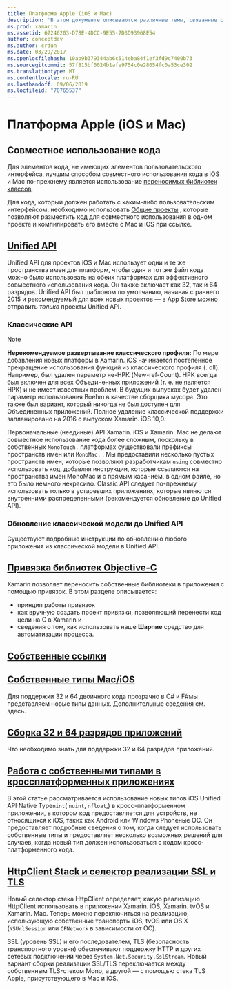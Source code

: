 ```yaml
---
title: Платформа Apple (iOS и Mac)
description: 'В этом документе описываются различные темы, связанные с разработкой Xamarin. iOS и Xamarin. Mac: совместное использование кода, Unified API, связанные библиотеки цели-C, собственные ссылки, собственные типы и многое другое.'
ms.prod: xamarin
ms.assetid: 67246203-D78E-4DCC-9E55-7D3D93968E54
author: conceptdev
ms.author: crdun
ms.date: 03/29/2017
ms.openlocfilehash: 10ab9b379344ab6c514eba84f1ef3fd9c7400b73
ms.sourcegitcommit: 57f815bf0024b1afe9754c0e28054fc0a53ce302
ms.translationtype: MT
ms.contentlocale: ru-RU
ms.lasthandoff: 09/06/2019
ms.locfileid: "70765537"
---
```

# <a name="apple-platform-ios-and-mac"></a>Платформа Apple (iOS и Mac)

## <a name="code-sharing"></a>Совместное использование кода

Для элементов кода, не имеющих элементов пользовательского интерфейса, лучшим способом совместного использования кода в iOS и Mac по-прежнему является использование [переносимых библиотек классов](~/cross-platform/app-fundamentals/pcl.md).

Для кода, который должен работать с каким-либо пользовательским интерфейсом, необходимо использовать [Общие проекты](~/cross-platform/app-fundamentals/shared-projects.md) , которые позволяют разместить код для совместного использования в одном проекте и компилировать его вместе с Mac и iOS при ссылке.

## <a name="unified-apiunifiedindexmd"></a>[Unified API](unified/index.md)

Unified API для проектов iOS и Mac использует одни и те же пространства имен для платформ, чтобы один и тот же файл кода можно было использовать на обеих платформах для эффективного совместного использования кода. Он также включает как 32, так и 64 разрядов. Unified API был шаблоном по умолчанию, начиная с раннего 2015 и рекомендуемый для всех новых проектов — в App Store можно отправить *только* проекты Unified API.

### <a name="classic-apis"></a>Классические API

> [!NOTE]
> **Нерекомендуемое развертывание классического профиля:** По мере добавления новых платформ в Xamarin. iOS начинается постепенное прекращение использования функций из классического профиля (. dll). Например, был удален параметр не-НРК (New-ref-Count). НРК всегда был включен для всех Объединенных приложений (т. е. не является НРК) и не имеет известных проблем. В будущих выпусках будет удален параметр использования Boehm в качестве сборщика мусора. Это также был вариант, который никогда не был доступен для Объединенных приложений. Полное удаление классической поддержки запланировано на 2016 с выпуском Xamarin. iOS 10,0.

Первоначальные (неединые) API Xamarin. iOS и Xamarin. Mac не делают совместное использование кода более сложным, поскольку в собственных `MonoTouch.` платформах существовали префиксы пространств имен или `MonoMac.` .  Мы предоставили несколько пустых пространств имен, которые позволяют разработчикам `using` совместно использовать код, добавляя инструкции, которые ссылаются на пространства имен MonoMac и с прямым касанием, в одном файле, но это было немного некрасиво. Classic API следует по-прежнему использовать только в устаревших приложениях, которые являются внутренними распределенными (рекомендуется обновление до Unified API).

### <a name="updating-from-classic-to-the-unified-api"></a>Обновление классической модели до Unified API

Существуют подробные инструкции по обновлению любого приложения из классической модели в Unified API.

## <a name="binding-objective-c-librariesbindingindexmd"></a>[Привязка библиотек Objective-C](binding/index.md)

Xamarin позволяет переносить собственные библиотеки в приложения с помощью привязок. В этом разделе описывается:

- принцип работы привязок
- как вручную создать проект привязки, позволяющий перенести код цели на C в Xamarin и
- сведения о том, как использовать наше **Шарпие** средство для автоматизации процесса.

## <a name="native-referencesnative-referencesmd"></a>[Собственные ссылки](native-references.md)

## <a name="macios-native-typesnativetypesmd"></a>[Собственные типы Mac/iOS](nativetypes.md)

Для поддержки 32 и 64 двоичного кода прозрачно в C# и F#мы представляем новые типы данных.   Дополнительные сведения см. здесь.

## <a name="building-32-and-64-bit-apps32-and-64indexmd"></a>[Сборка 32 и 64 разрядов приложений](32-and-64/index.md)

Что необходимо знать для поддержки 32 и 64 разрядов приложений.

## <a name="working-with-native-types-in-cross-platform-appsnative-types-cross-platformmd"></a>[Работа с собственными типами в кроссплатформенных приложениях](native-types-cross-platform.md)

В этой статье рассматривается использование новых типов iOS Unified API Native Type`nint`( `nuint`, `nfloat`,) в кросс-платформенном приложении, в котором код предоставляется для устройств, не относящихся к iOS, таких как Android или Windows Phoneные ОС.
Он предоставляет подробные сведения о том, когда следует использовать собственные типы и предоставляет несколько возможных решений для случаев, когда новый тип должен использоваться с кодом кросс-платформенного кода.

## <a name="httpclient-stack-and-ssltls-implementation-selectorhttp-stackmd"></a>[HttpClient Stack и селектор реализации SSL и TLS](http-stack.md)

Новый селектор стека HttpClient определяет, какую реализацию HttpClient использовать в приложении Xamarin. iOS, Xamarin. tvOS и Xamarin. Mac. Теперь можно переключиться на реализацию, использующую собственные транспорты iOS, tvOS или OS X (`NSUrlSession` или `CFNetwork` в зависимости от ОС).

SSL (уровень SSL) и его последователем, TLS (безопасность транспортного уровня) обеспечивают поддержку HTTP и других сетевых подключений через `System.Net.Security.SslStream`. Новый вариант сборки реализации SSL/TLS переключается между собственным TLS-стеком Mono, а другой — с помощью стека TLS Apple, присутствующего в Mac и iOS.
